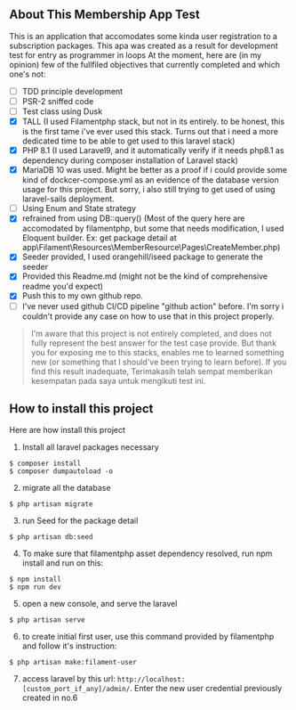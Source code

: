 ## About This Membership App Test

This is an application that accomodates some kinda user registration to a subscription packages. This apa was created as a result for development test for entry as programmer in loops
At the moment, here are (in my opinion) few of the fullfiled objectives that currently completed and which one's not:

- [ ] TDD principle development 
- [ ] PSR-2 sniffed code
- [ ] Test class using Dusk
- [x] TALL (I used Filamentphp stack, but not in its entirely. to be honest, this is the first tame i've ever used this stack. Turns out that i need a more dedicated time to be able to get used to this laravel stack)
- [x] PHP 8.1 (I used Laravel9, and it automatically verify if it needs php8.1 as dependency during composer installation of Laravel stack)
- [x] MariaDB 10 was used. Might be better as a proof if i could provide some kind of dockcer-compose.yml as an evidence of the database version usage for this project. But sorry, i also still trying to get used of using laravel-sails deployment.
- [ ] Using Enum and State strategy
- [x] refrained from using DB::query() (Most of the query here are accomodated by filamentphp, but some that needs modification, I used Eloquent builder. Ex: get package detail at app\Filament\Resources\MemberResource\Pages\CreateMember.php)
- [x] Seeder provided, I used orangehill/iseed package to generate the seeder
- [x] Provided this Readme.md (might not be the kind of comprehensive readme you'd expect)
- [x] Push this to my own github repo.
- [ ] I've never used github CI/CD pipeline "github action" before. I'm sorry i couldn't provide any case on how to use that in this project properly.

> I'm aware that this project is not entirely completed, and does not fully represent the best answer for the test case provide. But thank you for exposing me to this stacks, enables me to learned something new (or something that I should've been trying to learn before). If you find this result inadequate, Terimakasih telah sempat memberikan kesempatan pada saya untuk mengikuti test ini.

## How to install this project

Here are how install this project

1. Install all laravel packages necessary

```console
$ composer install
$ composer dumpautoload -o
```
2. migrate all the database 
```console
$ php artisan migrate
```
3. run Seed for the package detail
```console
$ php artisan db:seed
```
4. To make sure that filamentphp asset dependency resolved, run npm install and run on this:
```console
$ npm install
$ npm run dev
```
5. open a new console, and serve the laravel
```console
$ php artisan serve
```
6. to create initial first user, use this command provided by filamentphp and follow it's instruction:
```console
$ php artisan make:filament-user
```
7. access laravel by this url: `http://localhost:[custom_port_if_any]/admin/`. Enter the new user credential previously created in no.6
